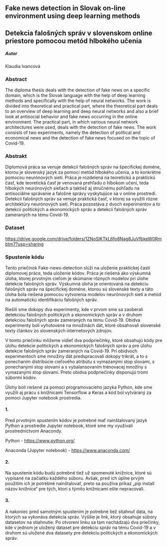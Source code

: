 ## Fake news detection in Slovak on-line environment using deep learning methods
## Detekcia falošných správ v slovenskom online priestore pomocou metód hlbokého učenia

##### Autor  
Klaudia Ivancová



### Abstract
The diploma thesis deals with the detection of fake news on a specific domain, which is the Slovak language with the help of deep learning methods and specifically with the help of neural networks. The work is divided into theoretical and practical part, where the theoretical part deals to an overview of deep learning and deep neural networks and also a brief look at antisocial behavior and fake news occurring in the online environment. The practical part, in which various neural network architectures were used, deals with the detection of fake news. The work consists of two experiments, namely the detection of political and economical news and the detection of fake news focused on the topic of Covid-19.

### Abstrakt
Diplomová práca sa venuje detekcii falošných správ na špecifickej doméne, ktorou je slovenský jazyk za pomoci metód hlbokého učenia, a to konkrétne pomocou neurónových sietí. Práca je rozdelená na teoretickú a praktickú časť, kde teoretická časť je venovaná prehľadu o hlbokom učení, teda hlbokých neurónových sieťach a taktiež aj stručnému pohľadu na antisociálne správanie a falošné správy vyskytujúce sa v online prostredí. Detekcii falošných správ sa venuje praktická časť, v ktorej sa využili rôzne architektúry neurónových sietí. Práca pozostáva z dvoch experimentov a to detekcii politických a ekonomických správ a detekcii falošných správ zameraných na tému Covid-19.

### Dataset
https://drive.google.com/drive/folders/1ZNoSIKTkL6fo8Nag8JuVfbkeW0Rmbtm7?usp=sharing

### Spustenie kódu
Tento priečinok Fake-news-detection slúži na uloženie praktickej časti diplomovej práce, teda uloženie kódov. Práca je riešená ako výskumná úloha, ktorej prvotným cieľom je skúmanie rôznych modelov pri úlohe detekcie falošných správ. Výskumná úloha je orientovaná na detekciu falošných správ na špecifickej doméne, ktorou sú slovenské texty a táto úloha bola riešená pomocou vytvorenia modelov neurónových sietí a metód na automatickú identifikáciu falošných správ.

Riešili sme dokopy dva experimenty, kde v prvom sme sa zaoberali detekciou falošných politických a ekonomických správ a v druhom detekciou falošných správ zameraných na tému Covid-19. Obidva experimenty boli vyhotovené na množinách dát, ktoré obsahovali slovenské texty článkov zo slovenských internetových zdrojov.

V tomto priečinku môžeme vidieť dva podpriečinky, ktoré obsahujú kódy pre úlohu detekcie politických a ekonomických falošných správ a pre úlohu detekcie falošných správ zameraných na Covid-19. Pri obidvoch experimentoch sme množiny dát predspracovali dokopy trikrát, a to s ponechaním distribúcie cieľového atribútu s vymazanými stop slovami, s ponechanými stop slovami a s vybalansovaním trénovacej množiny s vymazanými stop slovami. Preto obidva podpriečinky disponujú tromi súbormi kódov. 

Úlohy boli riešené za pomoci programovacieho jazyka Python, kde sme využili aj prácu s knižnicami Tensorflow a Keras a kód bol vytváraný za pomoci Jupyter notebook prostredia. 
#### 1.
Pred prvotným spustením kódov je potrebné mať nainštalovaný jazyk Python a prostredie Jupyter notebook, ktoré sme my využívali prostredníctvom Anacondy. 

Python - https://www.python.org/

Anaconda (Jupyter notebook) - https://www.anaconda.com/

#### 2.
Na spustenie kódu budú potrebné tiež už spomenuté knižnice, ktoré sú vypísané na začiatku každého súboru. Avšak, pred ich úplne prvým použitím ich je potrebné nainštalovať, preto sa používa príkaz „pip install názov knižnice“ pre tých, ktorí s týmito knižnicami ešte nepracovali. 
#### 3.
A nakoniec pred samotným spustením je potrebné tiež stiahnuť dáta, na ktorých sa vykonáva detekcia správ. Vyššie je link, ktorý obsahuje súbory datasetov na stiahnutie. Po otvorení linku sa tam nachádzajú dva priečinky, kde v jednom je uložený dataset pre detekciu správ na tému Covid-19 a v druhom sú uložené dva datasety pre detekciu politických a ekonomických správ. 

